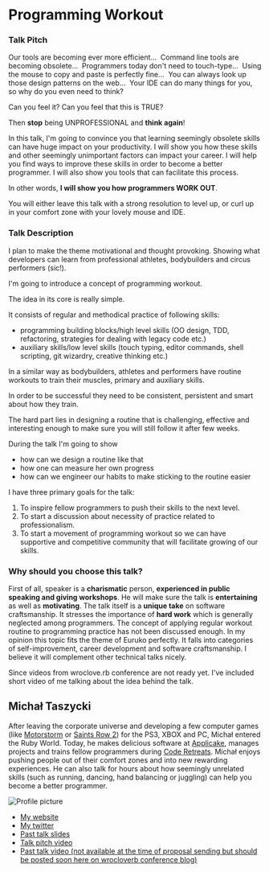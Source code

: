 # Programming Workout

### Talk Pitch

Our tools are becoming ever more efficient...  
Command line tools are becoming obsolete...  
Programmers today don't need to touch-type...  
Using the mouse to copy and paste is perfectly fine...  
You can always look up those design patterns on the web...  
Your IDE can do many things for you, so why do you even need to think?


Can you feel it? Can you feel that this is TRUE?

Then **stop** being UNPROFESSIONAL and **think again**!

In this talk, I'm going to convince you that learning seemingly obsolete skills can have huge impact on your productivity.
I will show you how these skills and other seemingly unimportant factors can impact your career.
I will help you find ways to improve these skills in order to become a better programmer.
I will also show you tools that can facilitate this process.

In other words, **I will show you how programmers WORK OUT**. 

You will either leave this talk with a strong resolution to level up, or curl up in your comfort zone with your lovely mouse and IDE.


### Talk Description

I plan to make the theme motivational and thought provoking. Showing what developers can learn from professional athletes, bodybuilders and circus performers (sic!).
 
I'm going to introduce a concept of programming workout.

The idea in its core is really simple.

It consists of regular and methodical practice of following skills:
- programming building blocks/high level skills (OO design, TDD, refactoring, strategies for dealing with legacy code etc.)
- auxiliary skills/low level skills (touch typing, editor commands, shell scripting, git wizardry, creative thinking etc.)

In a similar way as bodybuilders, athletes and performers have routine workouts to train their muscles, primary and auxiliary skills.

In order to be successful they need to be consistent, persistent and smart about how they train.

The hard part lies in designing a routine that is challenging, effective and interesting enough to make sure you will still follow it after few weeks.

During the talk I'm going to show 

* how can we design a routine like that
* how one can measure her own progress
* how can we engineer our habits to make sticking to the routine easier

I have three primary goals for the talk:

1. To inspire fellow programmers to push their skills to the next level.
2. To start a discussion about necessity of practice related to professionalism.
3. To start a movement of programming workout so we can have supportive and competitive community that will facilitate growing of our skills.


### Why should you choose this talk?


First of all, speaker is a **charismatic** person, **experienced in public speaking and giving workshops**. He will make sure the talk is **entertaining** as well as **motivating**.
The talk itself is a **unique take** on software craftsmanship. It stresses the importance of **hard work** which is generally neglected among programmers.
The concept of applying regular workout routine to programming practice has not been discussed enough.
In my opinion this topic fits the theme of Euruko perfectly. It falls into categories of self-improvement, career development and software craftsmanship. I believe it will complement other technical talks nicely.

Since videos from wroclove.rb conference are not ready yet. I've included short video of me talking about the idea behind the talk.

## Michał Taszycki

After leaving the corporate universe and developing a few computer games (like [Motorstorm](http://www.mobygames.com/game/ps3/motorstorm) or [Saints Row 2](http://www.mobygames.com/game/windows/saints-row-2)) for the PS3, XBOX and PC, Michał entered the Ruby World. Today, he makes delicious software at [Applicake](http://applicake.com), manages projects and trains fellow programmers during [Code Retreats](http://www.flickr.com/photos/71470546@N08/sets/72157628278787087/with/6454903049/). Michał enjoys pushing people out of their comfort zones and into new rewarding experiences. He can also talk for hours about how seemingly unrelated skills (such as running, dancing, hand balancing or juggling) can help you become a better programmer.

![Profile picture](https://github.com/mehowte/call-for-proposals/raw/master/michal_taszycki-programming_workout/profile_picture.jpg)

- [My website](http://programmingworkout.com)
- [My twitter](https://twitter.com/#!/mehowte)
- [Past talk slides](http://speakerdeck.com/u/mehowte/p/programming-workout)
- [Talk pitch video](http://vimeo.com/mehowte/programming-workout-talk-pitch)
- [Past talk video (not available at the time of proposal sending but should be posted soon here on wrocloverb conference blog)](http://blog.wrocloverb.com/)

